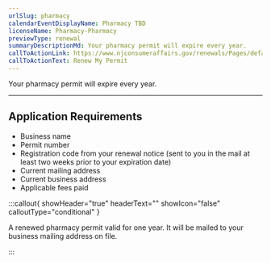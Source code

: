 ```yaml
---
urlSlug: pharmacy
calendarEventDisplayName: Pharmacy TBD
licenseName: Pharmacy-Pharmacy
previewType: renewal
summaryDescriptionMd: Your pharmacy permit will expire every year.
callToActionLink: https://www.njconsumeraffairs.gov/renewals/Pages/default.aspx
callToActionText: Renew My Permit
---
```


Your pharmacy permit will expire every year.

---

## Application Requirements

- Business name
- Permit number
- Registration code from your renewal notice (sent to you in the mail at least two weeks prior to your expiration date)
- Current mailing address
- Current business address
- Applicable fees paid

:::callout{ showHeader="true" headerText="" showIcon="false" calloutType="conditional" }

A renewed pharmacy permit valid for one year. It will be mailed to your business mailing address on file.

:::
